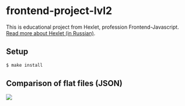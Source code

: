 # frontend-project-lvl2 <br>

This is educational project from Hexlet, profession Frontend-Javascript. [Read more about Hexlet (in Russian)](https://ru.hexlet.io/pages/about?utm_source=github&utm_medium=link&utm_campaign=nodejs-package).

## Setup

```sh
$ make install
```

## Comparison of flat files (JSON)
<a href="https://asciinema.org/a/zHIAOTDK7HPiw1hCxrbktCrb2" target="_blank"><img src="https://asciinema.org/a/zHIAOTDK7HPiw1hCxrbktCrb2.svg" /></a>

